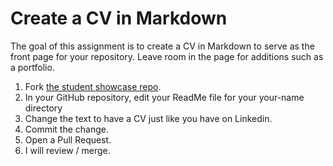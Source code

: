 # Create a CV in Markdown

The goal of this assignment is to create a CV in Markdown to serve as the front page for your repository. Leave room in the page for additions such as a portfolio. 

1. Fork [the student showcase repo](https://github.com/Laura-Novich-OBW/student-showcase).
2. In your GitHub repository, edit your ReadMe file for your your-name directory 
3. Change the text to have a CV just like you have on Linkedin. 
4. Commit the change.
5. Open a Pull Request.
6. I will review / merge. 
